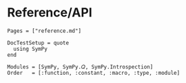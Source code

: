 # Reference/API


```@index
Pages = ["reference.md"]
```


```@meta
DocTestSetup = quote
  using SymPy
end
```

```@autodocs
Modules = [SymPy, SymPy.𝑄, SymPy.Introspection]
Order   = [:function, :constant, :macro, :type, :module]
```
